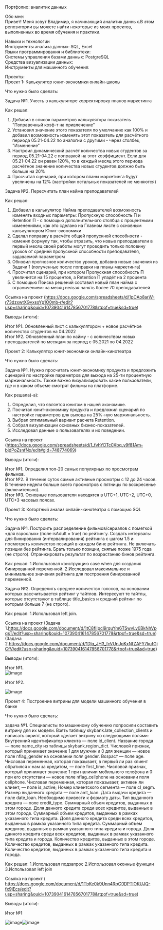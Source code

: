 Портфолио: аналитик данных  

Обо мне:  
Привет! Меня зовут Владимир, я начинающий аналитик данных.В этом репозитории вы можете найти некоторые из моих проектов, выполненных во время обучения и практики.  

Навыки и технологии  
Инструменты анализа данных: SQL, Excel  
Языки программирования и библиотеки:   
Системы управления базами данных: PostgreSQL  
Средства визуализации данных:   
Инструменты для машинного обучения:   

Проекты:  
Проект 1: Калькулятор юнит-экономики онлайн-школы

Что нужно было сделать:

Задача №1. Учесть в калькуляторе корректировку планов маркетинга  
 
Как решал:  
1) Добавил в список параметров  калькулятора показатель "Поправочный коэф-т на привлечение"  
2) Установил значение этого показателя по умолчанию как 100% и добавил возможность изменять этот показатель для расчётного периода 05.21-04.22 по аналогии с другими - через столбец "Изменение"
3) Настроил динамический расчёт количества новых студентов за период 05.21-04.22 с поправкой на этот коэффициент. Если для 05.21-04.22 он равен 120%, то в каждый месяц этого периода расчётное значение количества новых студентов должно быть больше на 20%
4) Просчитал сценарий, при котором планы маркетинга будут увеличены на 12% (настройки остальных показателей не меняются)  

Задача №2. Пересчитать план найма преподавателей  

Как решал:  
1) Добавил в калькулятор Найма преподавателей возможность изменять входных параметры: Пропускную способность П и Retention П - с помощью дополнительного столбца с процентными изменениями, как это сделано на Главном листе с основным калькулятором Юнит-экономики
2) Сделал поправку в расчёте общей пропускной способности - изменил формулу так, чтобы отразить, что новые преподаватели в первый месяц своей работы могут проводить только половину уроков от средней пропускной способности преподавателя, задаваемой параметром
3) Обновил прогнозное количество уроков, добавив новые значения из Задачи 1 (полученные после поправки на планы маркетинга)
4) Просчитал сценарий, при котором Пропускная способность П увеличится на 15 процентов, а Retention П упадёт на 2 процента
5) С помощью Поиска решений составил новый план найма с ограничением: за месяц нельзя нанять более 70 преподавателей
   
Ссылка на проект (https://docs.google.com/spreadsheets/d/1pCAo8arW-r73dzxwtXGvxsoYp1O0mb-r/edit?usp=sharing&ouid=107390416147856701778&rtpof=true&sd=true)

Выводы (итоги):

Итог №1. Обновленный лист с калькулятором + новое расчётное количество студентов на 04.2022  
Итог №2. Обновлённый план по найму - с количеством новых преподавателей по месяцам за период с 05.2021 по 04.2022  

Проект 2: Калькулятор юнит-экономики онлайн-кинотеатра

Что нужно было сделать:

Задача №1. Нужно просчитать юнит-экономику продукта и предложить сценарий по настройке параметров для выхода на 25-ти процентную маржинальность. Также важно визуализировать какие пользователи, где и в каком объеме смотрят фильмы на платформе.

Как решала(-а): 
1. Определил, что является юнитом в нашей экономике.
2. Посчитал юнит-экономику продукта и предложил сценарий по настройке параметров для выхода на 25%-ную маржинальность.
3. Выбрал оптимальный вариант расчета Retention. 
4. Собрал визуализации основных бизнес-показателей.
5. Исследовал данные о пользователях и их поведении.

Ссылка на проект (https://docs.google.com/spreadsheets/d/1_fvhYDTc0Xbq_y9f81Am-bjdPoZsnfNx/edit#gid=748774069)

Выводы (итоги):

Итог №1. Определил топ-20 самых популярных по просмотрам фильмов.  
Итог №2. В течение суток самые активные просмотры с 12 до 24 часов. В течение недели больше всего просмотров с пятницы по воскресенье (включительно).  
Итог №3. Основные пользователи находятся в UTC+1, UTC+2, UTC+0, UTC+3 часовых поясах.  

Проект 3: Когортный анализ онлайн-кинотеатра с помощью SQL

Что нужно было сделать:

Задача №1. Построить распределение фильмов/сериалов с пометкой «для взрослых» (поле isAdult = true) по рейтингу. Создать интервалы для бинирования (интервалирования) рейтинга с шагом 1.5 и посмотреть количество позиций в каждом бине рейтинга. Не включать позиции без рейтинга. Брать только позиции, снятые позже 1975 года (не строго). Отранжировать результат по возрастанию бинов рейтинга. 

Как решал: 
1.Использовал конструкцию case when для создания бинированной переменной. 
2.Исследовал максимальное и минимальное значения рейтинга для построения бинированной переменной. 

Задача №2. Определить среднее количество голосов, на основании которых рассчитывается рейтинг у тайтлов. Интересуют те тайтлы, которые отсутствуют в таблице title_basics и средний рейтинг по которым больше 7 (не строго). 

Как решал: 
1.Использовал left join. 

Ссылка на проект (Задача 1.https://docs.google.com/document/d/1tC8fIIpcl9rquYm6TSwvLv0BkNhVpqsT/edit?usp=sharing&ouid=107390416147856701778&rtpof=true&sd=true) 
                 (Задача 2.https://docs.google.com/document/d/1Dlq_JH3_fcVUnJqKxNfZAFY7kufGjCfV/edit?usp=sharing&ouid=107390416147856701778&rtpof=true&sd=true)  

Выводы (итоги):

Итог №1.  
![image](https://github.com/VladimirNiskhizov/data-analytics-5month/assets/150325179/2ac7f672-411c-470b-8955-8d2666e578ab)

Итог №2. 

![image](https://github.com/VladimirNiskhizov/data-analytics-5month/assets/150325179/fb29676e-35dc-4e55-b592-f5d8ef67a576)

Проект 4: Построение витрины для модели машинного обучения в банке

Что нужно было сделать: 

задача №1. Специалисты по машинному обучению попросили  составить витрину для их модели. 
Взять таблицу skybank.late_collection_clients и написать скрипт, который сделает витрину со следующими полями: 
Внутренний идентификатор клиента — поле id_client. 
Название города — поле name_city из таблицы skybank.region_dict. 
Числовой признак, который принимает значение 1 для мужчин и 0 для женщин — новое поле nflag_gender на основании поля gender. 
Возраст — поле age. 
Числовая переменная, которая показывает, в первый ли раз клиент обратился к нам за кредитом, — поле first_time. 
Числовой признак, который принимает значение 1 при наличии мобильного телефона и 0 при его отсутствии — новое поле nflag_cellphone на основании поля cellphone. 
Числовая переменная, которая показывает, активен ли клиент, — поле is_active; 
Номер клиентского сегмента — поле cl_segm. 
Размер выданного кредита — поле amt_loan. 
Дата выдачи кредита — поле date_loan. Необходимо привести к формату даты. 
Тип выданного кредита — поле credit_type. 
Суммарный объем кредитов, выданных в этом городе. 
Доля данного кредита среди всех кредитов, выданных в этом городе. 
Суммарный объем кредитов, выданных в рамках указанного типа кредита. 
Доля данного кредита среди всех кредитов, выданных в рамках указанного типа кредита. 
Суммарный объем кредитов, выданных в рамках указанного типа кредита и города. 
Доля данного кредита среди всех кредитов, выданных в рамках указанного типа кредита и города. 
Количество кредитов, выданных в этом городе. 
Количество кредитов, выданных в рамках указанного типа кредита. 
Количество кредитов, выданных в рамках указанного типа кредита и города. 

Как решал:
1.Использовал подзапрос
2.Использовал оконные функции
3.Использовал left join


Ссылка на проект ( https://docs.google.com/document/d/1TbKe0k9Unn4RpG0DPTlOKUJQ-fx9jEcs/edit?usp=sharing&ouid=107390416147856701778&rtpof=true&sd=true)

Выводы (итоги):

Итог №1 

![image](https://github.com/VladimirNiskhizov/data-analytics-5month/assets/150325179/e363e5cb-0f42-4f72-9ff5-63e4c6446db2)![image](https://github.com/VladimirNiskhizov/data-analytics-5month/assets/150325179/0927cb13-1363-43ba-962a-2ecf2692b712) 



